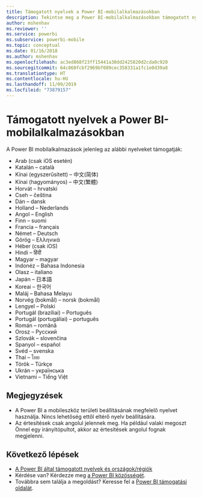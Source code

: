 ```yaml
---
title: Támogatott nyelvek a Power BI-mobilalkalmazásokban
description: Tekintse meg a Power BI-mobilalkalmazásokban támogatott nyelvek listáját.
author: mshenhav
ms.reviewer: ''
ms.service: powerbi
ms.subservice: powerbi-mobile
ms.topic: conceptual
ms.date: 01/16/2018
ms.author: mshenhav
ms.openlocfilehash: ac3ed868f23ff15441a30dd2425820d2cda0c920
ms.sourcegitcommit: 64c860fcbf2969bf089cec358331a1fc1e0d39a8
ms.translationtype: HT
ms.contentlocale: hu-HU
ms.lasthandoff: 11/09/2019
ms.locfileid: "73879157"
---
```

# <a name="supported-languages-in-the-power-bi-mobile-apps"></a>Támogatott nyelvek a Power BI-mobilalkalmazásokban
A Power BI mobilalkalmazások jelenleg az alábbi nyelveket támogatják:

* Arab (csak iOS esetén)
* Katalán – català
* Kínai (egyszerűsített) – 中文(简体)
* Kínai (hagyományos) – 中文(繁體)
* Horvát – hrvatski
* Cseh – čeština
* Dán – dansk
* Holland – Nederlands
* Angol – English
* Finn – suomi
* Francia – français
* Német – Deutsch
* Görög – Ελληνικά
* Héber (csak iOS)
* Hindi – हिंदी
* Magyar – magyar
* Indonéz – Bahasa Indonesia
* Olasz – italiano
* Japán – 日本語
* Koreai – 한국어
* Maláj – Bahasa Melayu
* Norvég (bokmål) – norsk (bokmål)
* Lengyel – Polski
* Portugál (brazíliai) – Português
* Portugál (portugáliai) – português
* Román – română
* Orosz – Русский
* Szlovák – slovenčina
* Spanyol – español
* Svéd – svenska
* Thai – ไทย
* Török – Türkçe
* Ukrán – українська
* Vietnami – Tiếng Việt

## <a name="notes"></a>Megjegyzések
* A Power BI a mobileszköz területi beállításának megfelelő nyelvet használja. Nincs lehetőség ettől eltérő nyelv beállítására.
* Az értesítések csak angolul jelennek meg. Ha például valaki megoszt Önnel egy irányítópultot, akkor az értesítések angolul fognak megjelenni. 

## <a name="next-steps"></a>Következő lépések
* [A Power BI által támogatott nyelvek és országok/régiók](../../supported-languages-countries-regions.md)
* Kérdése van? Kérdezze meg [a Power BI közösségét](https://community.powerbi.com/).
* Továbbra sem találja a megoldást? Keresse fel a [Power BI támogatási oldalát](https://powerbi.microsoft.com/support/).

